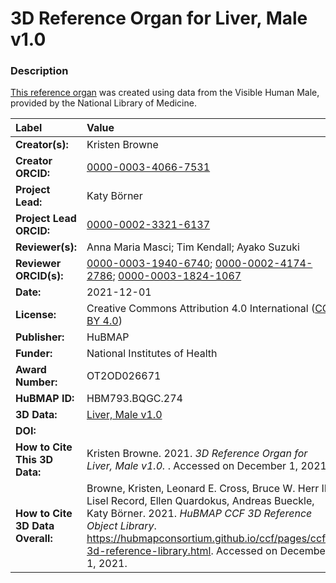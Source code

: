 # 3D Reference Organ for Liver, Male v1.0

### Description
[This reference organ](https://hubmapconsortium.github.io/ccf/pages/ccf-3d-reference-library.html) was created using data from the Visible Human Male, provided by the National Library of Medicine.

| Label | Value |
| :------------- |:-------------|
| **Creator(s):** | Kristen Browne |
| **Creator ORCID:** | [0000-0003-4066-7531](https://orcid.org/0000-0003-4066-7531) |
| **Project Lead:** | Katy B&ouml;rner |
| **Project Lead ORCID:** | [0000-0002-3321-6137](https://orcid.org/0000-0002-3321-6137) |
| **Reviewer(s):** | Anna Maria Masci; Tim Kendall; Ayako Suzuki |
| **Reviewer ORCID(s):** |[0000-0003-1940-6740](https://doi.org/10.5072/0000-0003-1940-6740); [0000-0002-4174-2786](https://doi.org/10.5072/0000-0002-4174-2786); [0000-0003-1824-1067](https://doi.org/10.5072/0000-0003-1824-1067) |
| **Date:** | 2021-12-01 |
| **License:** | Creative Commons Attribution 4.0 International ([CC BY 4.0](https://creativecommons.org/licenses/by/4.0/)) |
| **Publisher:** | HuBMAP |
| **Funder:** | National Institutes of Health |
| **Award Number:** | OT2OD026671 |
| **HuBMAP ID:** | HBM793.BQGC.274 |
| **3D Data:** | [Liver, Male v1.0](https://hubmapconsortium.github.io/ccf-releases/v1.1/models/VH_M_Liver.glb) |
| **DOI:** | [](https://doi.org/10.48539/HBM793.BQGC.274) |
| **How to Cite This 3D Data:** | Kristen Browne. 2021. *3D Reference Organ for Liver, Male v1.0.* [](https://doi.org/10.48539/HBM793.BQGC.274). Accessed on December 1, 2021. |
| **How to Cite 3D Data Overall:** | Browne, Kristen, Leonard E. Cross, Bruce W. Herr II, Lisel Record, Ellen Quardokus, Andreas Bueckle, Katy B&ouml;rner. 2021. *HuBMAP CCF 3D Reference Object Library*. https://hubmapconsortium.github.io/ccf/pages/ccf-3d-reference-library.html. Accessed on December 1, 2021. |
